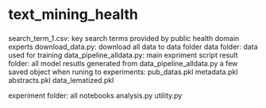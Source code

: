 # text_mining_health

### 
search_term_1.csv: key search terms provided by public health domain experts
download_data.py: download all data to data folder
data folder: data used for training
data_pipeline_alldata.py: main expriment script
result folder: all model resutls generated from data_pipeline_alldata.py
a few saved object when runing to experiments: 
pub_datas.pkl
metadata.pkl
abstracts.pkl
data_lematized.pkl

experiment folder: all notebooks
analysis.py
utility.py
